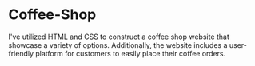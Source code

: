 # Coffee-Shop
I've utilized HTML and CSS to construct a coffee shop website that showcase a variety of options. Additionally, the website includes a user-friendly platform for customers to easily place their coffee orders.
